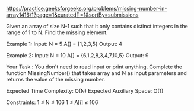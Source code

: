 https://practice.geeksforgeeks.org/problems/missing-number-in-array1416/1?page=1&curated[]=1&sortBy=submissions

Given an array of size N-1 such that it only contains distinct integers in the range of 1 to N. Find the missing element.

Example 1:
Input:
N = 5
A[] = {1,2,3,5}
Output: 4

Example 2:
Input:
N = 10
A[] = {6,1,2,8,3,4,7,10,5}
Output: 9

Your Task :
You don't need to read input or print anything. Complete the function MissingNumber() that takes array and N as input  parameters and returns the value of the missing number.


Expected Time Complexity: O(N)
Expected Auxiliary Space: O(1)


Constraints:
1 ≤ N ≤ 106
1 ≤ A[i] ≤ 106



